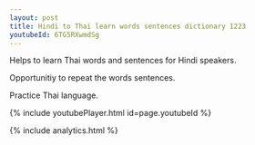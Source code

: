 ```yaml
---
layout: post
title: Hindi to Thai learn words sentences dictionary 1223 
youtubeId: 6TG5RXwmdSg
---
```

 
 
Helps to learn Thai words and sentences for Hindi speakers.

Opportunitiy to repeat the words sentences. 

Practice Thai language. 
 
{% include youtubePlayer.html id=page.youtubeId %}
 
 
{% include analytics.html %}